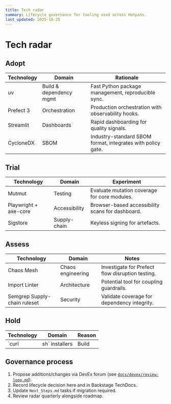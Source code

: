 ```yaml
---
title: Tech radar
summary: Lifecycle governance for tooling used across Hotpass.
last_updated: 2025-10-25
---
```


# Tech radar

## Adopt

| Technology | Domain | Rationale |
| --- | --- | --- |
| uv | Build & dependency mgmt | Fast Python package management, reproducible sync. |
| Prefect 3 | Orchestration | Production orchestration with observability hooks. |
| Streamlit | Dashboards | Rapid dashboarding for quality signals. |
| CycloneDX | SBOM | Industry-standard SBOM format, integrates with policy gate. |

## Trial

| Technology | Domain | Experiment |
| --- | --- | --- |
| Mutmut | Testing | Evaluate mutation coverage for core modules. |
| Playwright + axe-core | Accessibility | Browser-based accessibility scans for dashboard. |
| Sigstore | Supply-chain | Keyless signing for artefacts. |

## Assess

| Technology | Domain | Notes |
| --- | --- | --- |
| Chaos Mesh | Chaos engineering | Investigate for Prefect flow disruption testing. |
| Import Linter | Architecture | Potential tool for coupling guardrails. |
| Semgrep Supply-chain ruleset | Security | Validate coverage for dependency integrity. |

## Hold

| Technology | Domain | Reason |
| --- | --- | --- |
| `curl | sh` installers | Build | Replaced with pinned artefacts per roadmap item. |

## Governance process

1. Propose additions/changes via DevEx forum (see [`docs/devex/review-loop.md`](../devex/review-loop.md)).
2. Record lifecycle decision here and in Backstage TechDocs.
3. Update `Next_Steps.md` tasks if migration required.
4. Review radar quarterly alongside roadmap.
